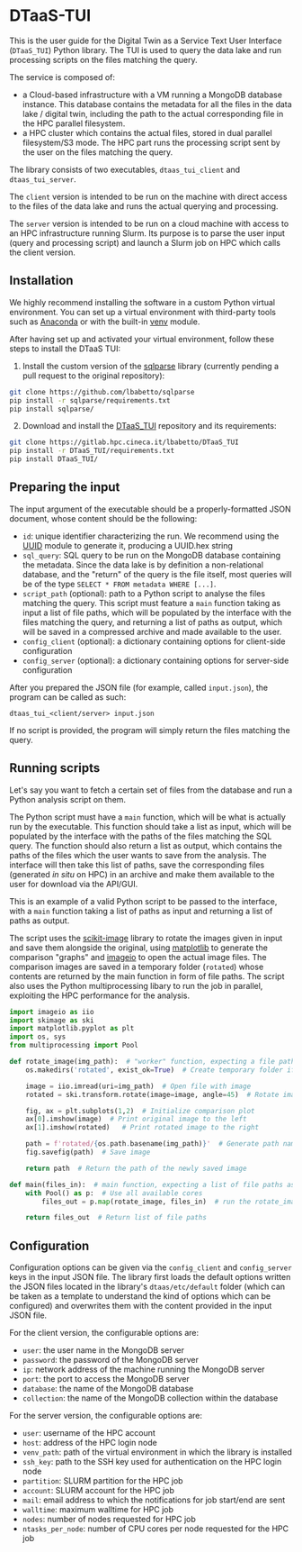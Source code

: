 # DTaaS-TUI

This is the user guide for the Digital Twin as a Service Text User Interface (`DTaaS_TUI`) Python library. The TUI is used to query the data lake and run processing scripts on the files matching the query.

The service is composed of: 

  - a Cloud-based infrastructure with a VM running a MongoDB database instance. This database contains the metadata for all the files in the data lake / digital twin, including the path to the actual corresponding file in the HPC parallel filesystem.
  - a HPC cluster which contains the actual files, stored in dual parallel filesystem/S3 mode. The HPC part runs the processing script sent by the user on the files matching the query.

The library consists of two executables, `dtaas_tui_client` and `dtaas_tui_server`. 

The `client` version is intended to be run on the machine with direct access to the files of the data lake and runs the actual querying and processing.

The `server` version is intended to be run on a cloud machine with access to an HPC infrastructure running Slurm. Its purpose is to parse the user input (query and processing script) and launch a Slurm job on HPC which calls the client version.

## Installation

We highly recommend installing the software in a custom Python virtual environment. You can set up a virtual environment with third-party tools such as [Anaconda](https://docs.anaconda.com/free/anaconda/install/index.html) or with the built-in [venv](https://docs.python.org/3/library/venv.html) module.

After having set up and activated your virtual environment, follow these steps to install the DTaaS TUI:

  1. Install the custom version of the [sqlparse](https://github.com/lbabetto/sqlparse) library (currently pending a pull request to the original repository):

  ```bash
  git clone https://github.com/lbabetto/sqlparse
  pip install -r sqlparse/requirements.txt
  pip install sqlparse/
  ```
  
  2. Download and install the [DTaaS_TUI](https://gitlab.hpc.cineca.it/lbabetto/DTaaS_TUI) repository and its requirements:
  
  ```bash
  git clone https://gitlab.hpc.cineca.it/lbabetto/DTaaS_TUI  
  pip install -r DTaaS_TUI/requirements.txt
  pip install DTaaS_TUI/
  ```

## Preparing the input

The input argument of the executable should be a properly-formatted JSON document, whose content should be the following:

  - `id`: unique identifier characterizing the run. We recommend using the [UUID](https://docs.python.org/3/library/uuid.html) module to generate it, producing a UUID.hex string
  - `sql_query`: SQL query to be run on the MongoDB database containing the metadata. Since the data lake is by definition a non-relational database, and the "return" of the query is the file itself, most queries will be of the type `SELECT * FROM metadata WHERE [...]`.
  - `script_path` (optional): path to a Python script to analyse the files matching the query. This script must feature a `main` function taking as input a list of file paths, which will be populated by the interface with the files matching the query, and returning a list of paths as output, which will be saved in a compressed archive and made available to the user.
  - `config_client` (optional): a dictionary containing options for client-side configuration
  - `config_server` (optional): a dictionary containing options for server-side configuration

After you prepared the JSON file (for example, called `input.json`), the program can be called as such:

```
dtaas_tui_<client/server> input.json
```

If no script is provided, the program will simply return the files matching the query.

## Running scripts

Let's say you want to fetch a certain set of files from the database and run a Python analysis script on them.

The Python script must have a `main` function, which will be what is actually run by the executable. This function should take a list as input, which will be populated by the interface with the paths of the files matching the SQL query. The function should also return a list as output, which contains the paths of the files which the user wants to save from the analysis. The interface will then take this list of paths, save the corresponding files (generated _in situ_ on HPC) in an archive and make them available to the user for download via the API/GUI.

This is an example of a valid Python script to be passed to the interface, with a `main` function taking a list of paths as input and returning a list of paths as output. 

The script uses the [scikit-image](https://scikit-image.org/) library to rotate the images given in input and save them alongside the original, using [matplotlib](https://matplotlib.org/) to generate the comparison "graphs" and [imageio](https://imageio.readthedocs.io/en/stable/) to open the actual image files. The comparison images are saved in a temporary folder (`rotated`) whose contents are returned by the main function in form of file paths. The script also uses the Python multiprocessing libary to run the job in parallel, exploiting the HPC performance for the analysis.

```python
import imageio as iio
import skimage as ski
import matplotlib.pyplot as plt
import os, sys
from multiprocessing import Pool

def rotate_image(img_path):  # "worker" function, expecting a file path as input
    os.makedirs('rotated', exist_ok=True)  # Create temporary folder if doesn't exist

    image = iio.imread(uri=img_path)  # Open file with image
    rotated = ski.transform.rotate(image=image, angle=45)  # Rotate image

    fig, ax = plt.subplots(1,2)  # Initialize comparison plot
    ax[0].imshow(image)  # Print original image to the left
    ax[1].imshow(rotated)   # Print rotated image to the right

    path = f'rotated/{os.path.basename(img_path)}'  # Generate path name using original image name
    fig.savefig(path)  # Save image

    return path  # Return the path of the newly saved image

def main(files_in):  # main function, expecting a list of file paths as input
    with Pool() as p:  # Use all available cores
        files_out = p.map(rotate_image, files_in)  # run the rotate_image function on all files in parallel

    return files_out  # Return list of file paths
```

## Configuration

Configuration options can be given via the `config_client` and `config_server` keys in the input JSON file. The library first loads the default options written the JSON files located in the library's `dtaas/etc/default` folder (which can be taken as a template to understand the kind of options which can be configured) and overwrites them with the content provided in the input JSON file.

For the client version, the configurable options are:

  * `user`: the user name in the MongoDB server
  * `password`: the password of the MongoDB server
  * `ip`: network address of the machine running the MongoDB server
  * `port`: the port to access the MongoDB server
  * `database`: the name of the MongoDB database
  * `collection`: the name of the MongoDB collection within the database

For the server version, the configurable options are:

  * `user`: username of the HPC account
  * `host`: address of the HPC login node
  * `venv_path`: path of the virtual environment in which the library is installed
  * `ssh_key`: path to the SSH key used for authentication on the HPC login node
  * `partition`: SLURM partition for the HPC job
  * `account`: SLURM account for the HPC job
  * `mail`: email address to which the notifications for job start/end are sent
  * `walltime`: maximum walltime for HPC job
  * `nodes`: number of nodes requested for HPC job
  * `ntasks_per_node`: number of CPU cores per node requested for the HPC job

